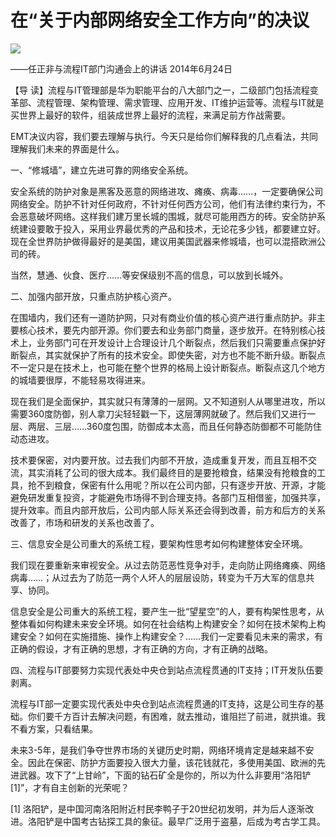 # 在“关于内部网络安全工作方向”的决议
<img class="pv" src="https://api.visitor.plantree.me/visitor-badge/pv?namespace=plantree.me&key=renzhengfei-speeches/./docs/speeches/2014/06/在“关于内部网络安全工作方向“的决议.md">


——任正非与流程IT部门沟通会上的讲话
2014年6月24日



【导  读】流程与IT管理部是华为职能平台的八大部门之一，二级部门包括流程变革部、流程管理、架构管理、需求管理、应用开发、IT维护运营等。流程与IT就是买世界上最好的软件，组装成世界上最好的流程，来满足前方作战需要。



EMT决议内容，我们要去理解与执行。今天只是给你们解释我的几点看法，共同理解我们未来的界面是什么。

一、“修城墙”，建立先进可靠的网络安全系统。

安全系统的防护对象是黑客及恶意的网络进攻、瘫痪、病毒……，一定要确保公司网络安全。防护不针对任何政府，不针对任何西方公司，他们有法律约束行为，不会恶意破坏网络。这样我们建万里长城的围城，就尽可能用西方的砖。安全防护系统建设要敢于投入，采用业界最优秀的产品和技术，无论花多少钱，都要建立好。现在全世界防护做得最好的是美国，建议用美国武器来修城墙，也可以混搭欧洲公司的砖。

当然，慧通、伙食、医疗……等安保级别不高的信息，可以放到长城外。

二、加强内部开放，只重点防护核心资产。

在围墙内，我们还有一道防护网，只对有商业价值的核心资产进行重点防护。非主要核心技术，要先内部开源。你们要去和业务部门商量，逐步放开。在特别核心技术上，业务部门可在开发设计上合理设计几个断裂点，然后我们只需要重点保护好断裂点，其实就保护了所有的技术安全。即使失密，对方也不能不断升级。断裂点不一定只是在技术上，也可能在整个世界的格局上设计断裂点。断裂点这几个地方的城墙要很厚，不能轻易攻得进来。

现在我们是全面保护，其实就只有薄薄的一层网。又不知道别人从哪里进攻，所以需要360度防御，别人拿刀尖轻轻戳一下，这层薄网就破了。然后我们又进行一层、两层、三层……360度包围，防御成本太高，而且任何静态防御都不可能防住动态进攻。

技术要保密，对内要开放。过去我们内部不开放，造成重复开发，而且互相不交流，其实消耗了公司的很大成本。我们最终目的是要抢粮食，结果没有抢粮食的工具，抢不到粮食，保密有什么用呢？所以在公司内部，只有逐步开放、开源，才能避免研发重复投资，才能避免市场得不到合理支持。各部门互相借鉴，加强共享，提升效率。而且内部开放后，公司内部人际关系还会得到改善，前方和后方的关系改善了，市场和研发的关系也改善了。

三、信息安全是公司重大的系统工程，要架构性思考如何构建整体安全环境。

我们现在要重新来审视安全。从过去防范恶性竞争对手，走向防止网络瘫痪、网络病毒……；从过去为了防范一两个人坏人的层层设防，转变为千万大军的信息共享、协同。

信息安全是公司重大的系统工程，要产生一批“望星空”的人，要有构架性思考，从整体看如何构建未来安全环境。如何在社会结构上构建安全？如何在技术架构上构建安全？如何在实施措施、操作上构建安全？……我们一定要看见未来的需求，有正确的假设，才有正确的思想，才有正确的方向，才有正确的战略。

四、流程与IT部要努力实现代表处中央仓到站点流程贯通的IT支持；IT开发队伍要剥离。

流程与IT部一定要实现代表处中央仓到站点流程贯通的IT支持，这是公司生存的基础。你们要千方百计去解决问题，有困难，就去推动，谁阻拦了前进，就拱谁。我不看方案，只看结果。

未来3-5年，是我们争夺世界市场的关键历史时期，网络环境肯定是越来越不安全。因此在保密、防护方面要投入很大力量，该花钱就花，多使用美国、欧洲的先进武器。攻下了“上甘岭”，下面的钻石矿全是你的，所以为什么非要用“洛阳铲[1]”，才有自主创新的光荣呢？



[1] 洛阳铲，是中国河南洛阳附近村民李鸭子于20世纪初发明，并为后人逐渐改进。洛阳铲是中国考古钻探工具的象征。最早广泛用于盗墓，后成为考古学工具。
